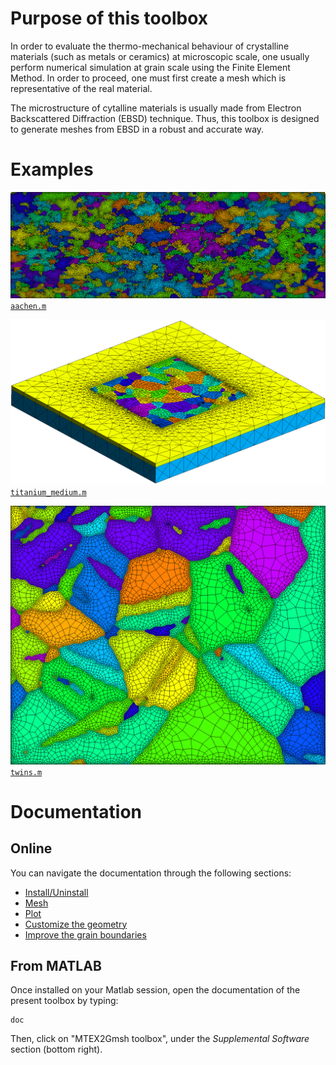 # Purpose of this toolbox
In order to evaluate the thermo-mechanical behaviour of crystalline materials (such as metals or ceramics) at microscopic scale, one usually perform numerical simulation at grain scale using the Finite Element Method. In order to proceed, one must first create a mesh which is representative of the real material.

The microstructure of cytalline materials is usually made from Electron Backscattered Diffraction (EBSD) technique. Thus, this toolbox is designed to generate meshes from EBSD in a robust and accurate way.

# Examples
![Example: aachen.m](./Examples/aachen.png)
[``aachen.m``](Examples/aachen.m)


![Example: titanium_medium.m](./Examples/titanium_medium.png)
[``titanium_medium.m``](Examples/titanium_medium.m)

![Example: twins.m](./Examples/twins.png)
[``twins.m``](Examples/twins.m)

# Documentation
## Online
You can navigate the documentation through the following sections:
 - [Install/Uninstall](html/install.html)
 - [Mesh](html/meshing.html)
 - [Plot](html/plotting)
 - [Customize the geometry](html/custom)
 - [Improve the grain boundaries](html/improvegeometry)

## From MATLAB
Once installed on your Matlab session, open the documentation of the present toolbox by typing:

    doc
    
Then, click on "MTEX2Gmsh toolbox", under the _Supplemental Software_ section (bottom right).
